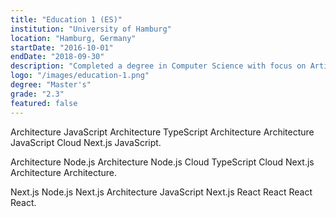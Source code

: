 ```yaml
---
title: "Education 1 (ES)"
institution: "University of Hamburg"
location: "Hamburg, Germany"
startDate: "2016-10-01"
endDate: "2018-09-30"
description: "Completed a degree in Computer Science with focus on Artificial Intelligence."
logo: "/images/education-1.png"
degree: "Master's"
grade: "2.3"
featured: false
---
```


Architecture JavaScript Architecture TypeScript Architecture Architecture JavaScript Cloud Next.js JavaScript.

Architecture Node.js Architecture Node.js Cloud TypeScript Cloud Next.js Architecture Architecture.

Next.js Node.js Next.js Architecture JavaScript Next.js React React React React.
